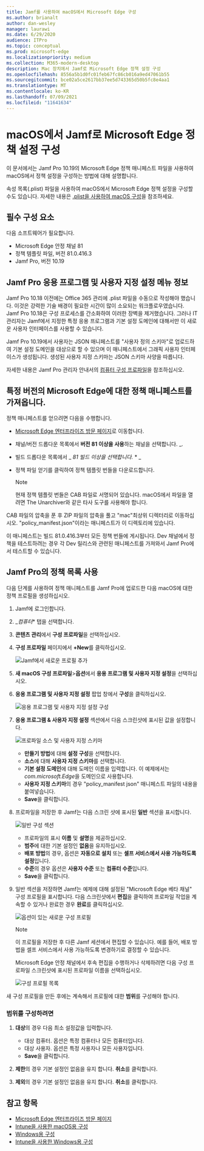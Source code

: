 ```yaml
---
title: Jamf를 사용하여 macOS에서 Microsoft Edge 구성
ms.author: brianalt
author: dan-wesley
manager: laurawi
ms.date: 6/29/2020
audience: ITPro
ms.topic: conceptual
ms.prod: microsoft-edge
ms.localizationpriority: medium
ms.collection: M365-modern-desktop
description: Mac 장치에서 Jamf로 Microsoft Edge 정책 설정 구성
ms.openlocfilehash: 8556a5b1d0fc01feb67fc86cb016a9ed47061b55
ms.sourcegitcommit: bce02a5ce2617bb37ee5d743365d50b5fc8e4aa1
ms.translationtype: MT
ms.contentlocale: ko-KR
ms.lasthandoff: 07/09/2021
ms.locfileid: "11641634"
---
```

# <a name="configure-microsoft-edge-policy-settings-on-macos-with-jamf"></a>macOS에서 Jamf로 Microsoft Edge 정책 설정 구성

이 문서에서는 Jamf Pro 10.19의 Microsoft Edge 정책 매니페스트 파일을 사용하여 macOS에서 정책 설정을 구성하는 방법에 대해 설명합니다.

속성 목록(.plist) 파일을 사용하여 macOS에서 Microsoft Edge 정책 설정을 구성할 수도 있습니다. 자세한 내용은 [.plist을 사용하여 macOS 구성](configure-microsoft-edge-on-mac.md)을 참조하세요.


## <a name="prerequisites"></a>필수 구성 요소

다음 소프트웨어가 필요합니다.

- Microsoft Edge 안정 채널 81
- 정책 템플릿 파일, 버전 81.0.416.3
- Jamf Pro, 버전 10.19

## <a name="about-the-jamf-pro-application--custom-settings-menu"></a>Jamf Pro 응용 프로그램 및 사용자 지정 설정 메뉴 정보

Jamf Pro 10.18 이전에는 Office 365 관리에 .plist 파일을 수동으로 작성해야 했습니다. 이것은 강력한 기술 배경이 필요한 시간이 많이 소요되는 워크플로우였습니다. Jamf Pro 10.18은 구성 프로세스를 간소화하여 이러한 장벽을 제거했습니다. 그러나 IT 관리자는 Jamf에서 지정한 특정 응용 프로그램과 기본 설정 도메인에 대해서만 이 새로운 사용자 인터페이스를 사용할 수 있습니다.

Jamf Pro 10.19에서 사용자는 JSON 매니페스트를 "사용자 정의 스키마"로 업로드하여 기본 설정 도메인을 대상으로 할 수 있으며 이 매니페스트에서 그래픽 사용자 인터페이스가 생성됩니다. 생성된 사용자 지정 스키마는 JSON 스키마 사양을 따릅니다.

자세한 내용은 Jamf Pro 관리자 안내서의 [컴퓨터 구성 프로파일](https://jamf.it/computer-configuration-profiles)을 참조하십시오.

## <a name="get-the-policy-manifest-for-a-specific-version-of-microsoft-edge"></a>특정 버전의 Microsoft Edge에 대한 정책 매니페스트를 가져옵니다.

정책 매니페스트를 얻으려면 다음을 수행합니다.

- [Microsoft Edge 엔터프라이즈 방문 페이지](https://aka.ms/EdgeEnterprise)로 이동합니다.
- 채널/버전 드롭다운 목록에서 **버전 81 이상을 사용**하는 채널을 선택합니다. _.
- 빌드 드롭다운 목록에서 _ *81 빌드 이상을 선택합니다.* * _
- 정책 파일 얻기를 클릭하여 정책 템플릿 번들을 다운로드합니다.

  > [!NOTE]
  > 현재 정책 템플릿 번들은 CAB 파일로 서명되어 있습니다. macOS에서 파일을 열려면 The Unarchiver와 같은 타사 도구를 사용해야 합니다.

CAB 파일의 압축을 푼 후 ZIP 파일의 압축을 풀고 "mac"최상위 디렉터리로 이동하십시오. "policy_manifest.json"이라는 매니페스트가 이 디렉토리에 있습니다.

이 매니페스트는 빌드 81.0.416.3부터 모든 정책 번들에 게시됩니다. Dev 채널에서 정책을 테스트하려는 경우 각 Dev 릴리스와 관련된 매니페스트를 가져와서 Jamf Pro에서 테스트할 수 있습니다.  

## <a name="use-the-policy-manifest-in-jamf-pro"></a>Jamf Pro의 정책 목록 사용

다음 단계를 사용하여 정책 매니페스트를 Jamf Pro에 업로드한 다음 macOS에 대한 정책 프로필을 생성하십시오.

1. Jamf에 로그인합니다.
2. _*컴퓨터** 탭을 선택합니다.
3. **콘텐츠 관리**에서 **구성 프로파일**을 선택하십시오.
4. **구성 프로파일** 페이지에서 **+New**를 클릭하십시오.

   ![Jamf에서 새로운 프로필 추가](media/configure-microsoft-edge-on-mac-jamf/configure-macos-jamf-configuration-profiles.png)

5. **새 macOS 구성 프로파일**>**옵션**에서 **응용 프로그램 및 사용자 지정 설정**을 선택하십시오.
6. **응용 프로그램 및 사용자 지정 설정** 팝업 창에서 **구성**을 클릭하십시오.

   ![응용 프로그램 및 사용자 지정 설정 구성](media/configure-microsoft-edge-on-mac-jamf/configure-macos-jamf-app-and-custom.png)

7. **응용 프로그램 & 사용자 지정 설정** 섹션에서 다음 스크린샷에 표시된 값을 설정합니다.

   ![프로파일 소스 및 사용자 지정 스키마](media/configure-microsoft-edge-on-mac-jamf/configure-macos-jamf-app-and-custom-schema.png)

   - **만들기 방법**에 대해 **설정 구성**을 선택합니다.
   - **소스**에 대해 **사용자 지정 스키마**를 선택합니다.
   - **기본 설정 도메인**에 대해 도메인 이름을 입력합니다. 이 예제에서는 *com.microsoft.Edge*을 도메인으로 사용합니다.
   - **사용자 지정 스키마**의 경우 "policy_manifest json" 매니페스트 파일의 내용을 붙여넣습니다.
   - **Save**을 클릭합니다.

8. 프로파일을 저장한 후 Jamf는 다음 스크린 샷에 표시된 **일반** 섹션을 표시합니다.

   ![일반 구성 섹션](media/configure-microsoft-edge-on-mac-jamf/configure-macos-jamf-app-and-custom-general-setting.png)

   - 프로파일의 표시 **이름** 및 **설명**을 제공하십시오.
   - **범주**에 대한 기본 설정인 **없음**을 유지하십시오.
   - **배포 방법**의 경우, 옵션은 **자동으로 설치** 또는 **셀프 서비스에서 사용 가능하도록 설정**입니다.
   - **수준**의 경우 옵션은 **사용자 수준** 또는 **컴퓨터 수준**입니다.
   - **Save**을 클릭합니다.

9. 일반 섹션을 저장하면 Jamf는 예제에 대해 설정된 "Microsoft Edge 베타 채널" 구성 프로필을 표시합니다. 다음 스크린샷에서 **편집**을 클릭하여 프로파일 작업을 계속할 수 있거나 완료한 경우 **완료**를 클릭하십시오.

   ![옵션이 있는 새로운 구성 프로필](media/configure-microsoft-edge-on-mac-jamf/configure-macos-jamf-configuration-profiles-beta-channel.png)

   > [!NOTE]
   > 이 프로필을 저장한 후 다른 Jamf 세션에서 편집할 수 있습니다. 예를 들어, 배포 방법을 셀프 서비스에서 사용 가능하도록 변경하기로 결정할 수 있습니다.

   Microsoft Edge 안정 채널에서 후속 편집을 수행하거나 삭제하려면 다음 구성 프로파일 스크린샷에 표시된 프로파일 이름을 선택하십시오.

   ![구성 프로필 목록](media/configure-microsoft-edge-on-mac-jamf/configure-macos-jamf-configuration-profiles-beta-channel-done.png)

새 구성 프로필을 만든 후에는 계속해서 프로필에 대한 **범위**를 구성해야 합니다.

### <a name="to-configure-the-scope"></a>범위를 구성하려면

1. **대상**의 경우 다음 최소 설정값을 입력합니다.

   - 대상 컴퓨터. 옵션은 특정 컴퓨터나 모든 컴퓨터입니다.
   - 대상 사용자. 옵션은 특정 사용자나 모든 사용자입니다.
   - **Save**을 클릭합니다.
2. **제한**의 경우 기본 설정인 없음을 유지 합니다. **취소**를 클릭합니다.
3. **제외**의 경우 기본 설정인 없음을 유지 합니다. **취소**를 클릭합니다.

## <a name="see-also"></a>참고 항목

- [Microsoft Edge 엔터프라이즈 방문 페이지](https://aka.ms/EdgeEnterprise)
- [Intune을 사용한 macOS용 구성](configure-microsoft-edge-on-mac.md)
- [Windows용 구성](configure-microsoft-edge.md)
- [Intune을 사용한 Windows용 구성](configure-edge-with-intune.md)
